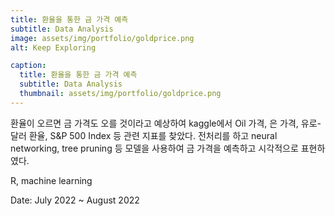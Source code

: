 ```yaml
---
title: 환율을 통한 금 가격 예측
subtitle: Data Analysis
image: assets/img/portfolio/goldprice.png
alt: Keep Exploring

caption:
  title: 환율을 통한 금 가격 예측
  subtitle: Data Analysis
  thumbnail: assets/img/portfolio/goldprice.png
---
```


환율이 오르면 금 가격도 오를 것이라고 예상하여 kaggle에서 Oil 가격, 은 가격, 유로-달러 환율, S&P 500 Index 등 관련 지표를 찾았다. 전처리를 하고 neural networking, tree pruning 등 모델을 사용하여 금 가격을 예측하고 시각적으로 표현하였다.<br>

R, machine learning

Date: July 2022 ~ August 2022
